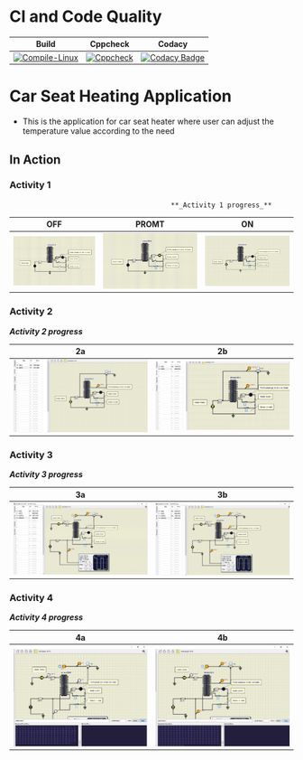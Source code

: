 # CI and Code Quality

|Build|Cppcheck|Codacy|
|:--:|:--:|:--:|
|[![Compile-Linux](https://github.com/274699/Emb-C/actions/workflows/Compile.yml/badge.svg)](https://github.com/274699/Emb-C/actions/workflows/Compile.yml)|[![Cppcheck](https://github.com/274699/Emb-C/actions/workflows/CodeQulaity.yml/badge.svg)](https://github.com/274699/Emb-C/actions/workflows/CodeQulaity.yml)|[![Codacy Badge](https://app.codacy.com/project/badge/Grade/f5a980ae2af544258c72dcc8f6829dee)](https://www.codacy.com/gh/274699/Emb-C/dashboard?utm_source=github.com&amp;utm_medium=referral&amp;utm_content=274699/Emb-C&amp;utm_campaign=Badge_Grade)|

# Car Seat Heating Application
- This is the application for car seat heater where user can adjust the temperature value according to the need
## In Action
### Activity 1
                                            **_Activity 1 progress_**

|OFF|PROMT|ON|
|:--:|:--:|:--:|
|![OFF](simulation/OFF_activity1.png)|![PROMT](simulation/PROMT_activity1.png)|![ON](simulation/ON_activity1.png)|

### Activity 2
**_Activity 2 progress_**

|2a|2b|
|:--:|:--:|
|![2a](simulation/activity2a.png)|![2b](simulation/activity2b.png)|

### Activity 3
**_Activity 3 progress_**

|3a|3b|
|:--:|:--:|
|![3a](simulation/activity3a.png)|![3b](simulation/activity3b.png)|

### Activity 4
 **_Activity 4 progress_**

|4a|4b|
|:--:|:--:|
|![4a](simulation/activity4a.png)|![4b](simulation/activity4b.png)|





